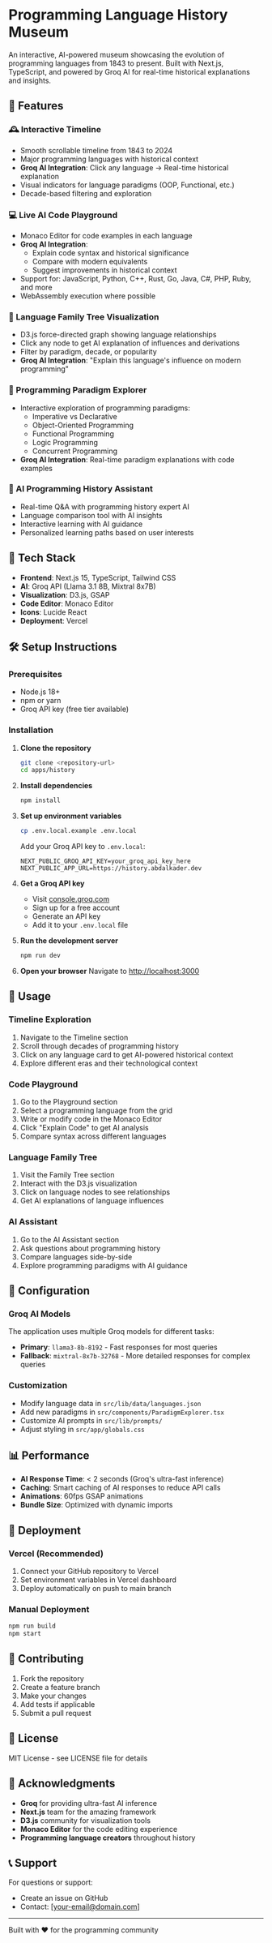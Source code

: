 # Programming Language History Museum

An interactive, AI-powered museum showcasing the evolution of programming languages from 1843 to present. Built with Next.js, TypeScript, and powered by Groq AI for real-time historical explanations and insights.

## 🌟 Features

### 🕰️ Interactive Timeline
- Smooth scrollable timeline from 1843 to 2024
- Major programming languages with historical context
- **Groq AI Integration**: Click any language → Real-time historical explanation
- Visual indicators for language paradigms (OOP, Functional, etc.)
- Decade-based filtering and exploration

### 💻 Live AI Code Playground
- Monaco Editor for code examples in each language
- **Groq AI Integration**: 
  - Explain code syntax and historical significance
  - Compare with modern equivalents
  - Suggest improvements in historical context
- Support for: JavaScript, Python, C++, Rust, Go, Java, C#, PHP, Ruby, and more
- WebAssembly execution where possible

### 🌳 Language Family Tree Visualization
- D3.js force-directed graph showing language relationships
- Click any node to get AI explanation of influences and derivations
- Filter by paradigm, decade, or popularity
- **Groq AI Integration**: "Explain this language's influence on modern programming"

### 🧠 Programming Paradigm Explorer
- Interactive exploration of programming paradigms:
  - Imperative vs Declarative
  - Object-Oriented Programming
  - Functional Programming
  - Logic Programming
  - Concurrent Programming
- **Groq AI Integration**: Real-time paradigm explanations with code examples

### 🤖 AI Programming History Assistant
- Real-time Q&A with programming history expert AI
- Language comparison tool with AI insights
- Interactive learning with AI guidance
- Personalized learning paths based on user interests

## 🚀 Tech Stack

- **Frontend**: Next.js 15, TypeScript, Tailwind CSS
- **AI**: Groq API (Llama 3.1 8B, Mixtral 8x7B)
- **Visualization**: D3.js, GSAP
- **Code Editor**: Monaco Editor
- **Icons**: Lucide React
- **Deployment**: Vercel

## 🛠️ Setup Instructions

### Prerequisites
- Node.js 18+ 
- npm or yarn
- Groq API key (free tier available)

### Installation

1. **Clone the repository**
   ```bash
   git clone <repository-url>
   cd apps/history
   ```

2. **Install dependencies**
   ```bash
   npm install
   ```

3. **Set up environment variables**
   ```bash
   cp .env.local.example .env.local
   ```
   
   Add your Groq API key to `.env.local`:
   ```env
   NEXT_PUBLIC_GROQ_API_KEY=your_groq_api_key_here
   NEXT_PUBLIC_APP_URL=https://history.abdalkader.dev
   ```

4. **Get a Groq API key**
   - Visit [console.groq.com](https://console.groq.com)
   - Sign up for a free account
   - Generate an API key
   - Add it to your `.env.local` file

5. **Run the development server**
   ```bash
   npm run dev
   ```

6. **Open your browser**
   Navigate to [http://localhost:3000](http://localhost:3000)

## 🎯 Usage

### Timeline Exploration
1. Navigate to the Timeline section
2. Scroll through decades of programming history
3. Click on any language card to get AI-powered historical context
4. Explore different eras and their technological context

### Code Playground
1. Go to the Playground section
2. Select a programming language from the grid
3. Write or modify code in the Monaco Editor
4. Click "Explain Code" to get AI analysis
5. Compare syntax across different languages

### Language Family Tree
1. Visit the Family Tree section
2. Interact with the D3.js visualization
3. Click on language nodes to see relationships
4. Get AI explanations of language influences

### AI Assistant
1. Go to the AI Assistant section
2. Ask questions about programming history
3. Compare languages side-by-side
4. Explore programming paradigms with AI guidance

## 🔧 Configuration

### Groq AI Models
The application uses multiple Groq models for different tasks:
- **Primary**: `llama3-8b-8192` - Fast responses for most queries
- **Fallback**: `mixtral-8x7b-32768` - More detailed responses for complex queries

### Customization
- Modify language data in `src/lib/data/languages.json`
- Add new paradigms in `src/components/ParadigmExplorer.tsx`
- Customize AI prompts in `src/lib/prompts/`
- Adjust styling in `src/app/globals.css`

## 📊 Performance

- **AI Response Time**: < 2 seconds (Groq's ultra-fast inference)
- **Caching**: Smart caching of AI responses to reduce API calls
- **Animations**: 60fps GSAP animations
- **Bundle Size**: Optimized with dynamic imports

## 🚀 Deployment

### Vercel (Recommended)
1. Connect your GitHub repository to Vercel
2. Set environment variables in Vercel dashboard
3. Deploy automatically on push to main branch

### Manual Deployment
```bash
npm run build
npm start
```

## 🤝 Contributing

1. Fork the repository
2. Create a feature branch
3. Make your changes
4. Add tests if applicable
5. Submit a pull request

## 📝 License

MIT License - see LICENSE file for details

## 🙏 Acknowledgments

- **Groq** for providing ultra-fast AI inference
- **Next.js** team for the amazing framework
- **D3.js** community for visualization tools
- **Monaco Editor** for the code editing experience
- **Programming language creators** throughout history

## 📞 Support

For questions or support:
- Create an issue on GitHub
- Contact: [your-email@domain.com]

---

Built with ❤️ for the programming community
